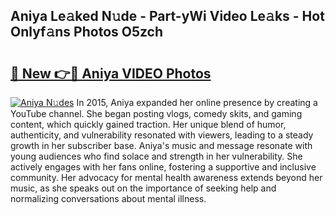 ## Aniya Le𝚊ked N𝚞de - Part-yWi Video Le𝚊ks - Hot Onlyf𝚊ns Photos O5zch

# <h2><a href="http://ab38145.deff.icu/?id=Aniya">🔗 New 👉🔴 Aniya VIDEO Photos</a></h2>

[![Aniya N𝚞des](https://i.imgur.com/rIISA9y.gif)](http://ab38145.deff.icu/?id=Aniya)
In 2015, Aniya expanded her online presence by creating a YouTube channel. She began posting vlogs, comedy skits, and gaming content, which quickly gained traction. Her unique blend of humor, authenticity, and vulnerability resonated with viewers, leading to a steady growth in her subscriber base. Aniya's music and message resonate with young audiences who find solace and strength in her vulnerability. She actively engages with her fans online, fostering a supportive and inclusive community. Her advocacy for mental health awareness extends beyond her music, as she speaks out on the importance of seeking help and normalizing conversations about mental illness.
